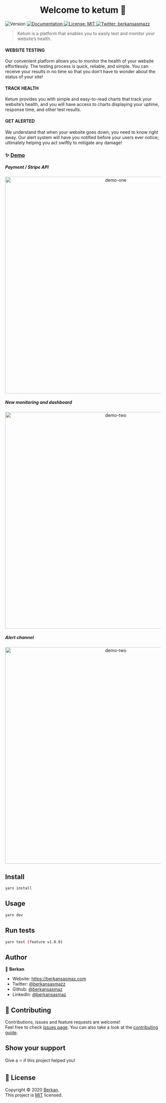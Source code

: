 <h1 align="center">Welcome to ketum 👋</h1>
<p>
  <img alt="Version" src="https://img.shields.io/badge/version-0.6.5-blue.svg?cacheSeconds=2592000" />
  <a href="https://github.com/berkansasmaz/Ketum/tree/master/docs" target="_blank">
    <img alt="Documentation" src="https://img.shields.io/badge/documentation-yes-brightgreen.svg" />
  </a>
  <a href="https://github.com/berkansasmaz/Ketum/blob/master/LICENSE" target="_blank">
    <img alt="License: MIT" src="https://img.shields.io/badge/License-MIT-yellow.svg" />
  </a>
  <a href="https://twitter.com/berkansasmazz" target="_blank">
    <img alt="Twitter: berkansasmazz" src="https://img.shields.io/twitter/follow/berkansasmazz.svg?style=social" />
  </a>
</p>

> Ketum is a platform that enables you to easily test and monitor your website’s health.
#### WEBSITE TESTING
Our convenient platform allows you to monitor the health of your website effortlessly. The testing process is quick, reliable, and simple. You can receive your results in no time so that you don’t have to wonder about the status of your site!
#### TRACK HEALTH

Ketum provides you with simple and easy-to-read charts that track your website’s health, and you will have access to charts displaying your uptime, response time, and other test results.

#### GET ALERTED

We understand that when your website goes down, you need to know right away. Our alert system will have you notified before your users ever notice; ultimately helping you act swiftly to mitigate any damage!

### ✨ [Demo](https://berkansasmaz.com/comingsoon/)
<h5>Payment / Stripe API</h5>
<p align="center">
  <img width="700" align="center" src="https://user-images.githubusercontent.com/31216880/78703711-5b38a580-7913-11ea-9bda-e6540dd2e6f8.gif" alt="demo-one"/>
</p>

<h5>New monitoring and dashboard</h5>
<p align="center">
  <img width="700" align="center" src="https://user-images.githubusercontent.com/31216880/78703715-5d026900-7913-11ea-8531-dca3d641d37e.gif" alt="demo-two"/>
</p>

<h5>Alert channel</h5>
<p align="center">
  <img width="700" align="center" src="https://user-images.githubusercontent.com/31216880/78703719-5e339600-7913-11ea-8eea-061d28491f4f.gif" alt="demo-two"/>
</p>
            
## Install

```sh
yarn install
```

## Usage

```sh
yarn dev
```

## Run tests

```sh
yarn test (feature v1.0.0)
```

## Author

👤 **Berkan**

* Website: https://berkansasmaz.com
* Twitter: [@berkansasmazz](https://twitter.com/berkansasmazz)
* Github: [@berkansasmaz](https://github.com/berkansasmaz)
* LinkedIn: [@berkansasmaz](https://linkedin.com/in/berkansasmaz)

## 🤝 Contributing

Contributions, issues and feature requests are welcome!<br />Feel free to check [issues page](https://github.com/berkansasmaz/Ketum/issues). You can also take a look at the [contributing guide](https://dev.to/janessatran/a-beginner-s-guide-to-contributing-to-open-source-4fen).

## Show your support

Give a ⭐️ if this project helped you!

## 📝 License

Copyright © 2020 [Berkan](https://github.com/berkansasmaz).<br />
This project is [MIT](https://github.com/berkansasmaz/Ketum/blob/master/LICENSE) licensed.
